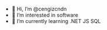 - 👋 Hi, I’m @cengizcndn
- 👀 I’m interested in software
- 🌱 I’m currently learning .NET JS SQL

<!---
cengizcndn/cengizcndn is a ✨ special ✨ repository because its `README.md` (this file) appears on your GitHub profile.
You can click the Preview link to take a look at your changes.
--->
